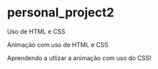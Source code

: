 # personal_project2
Uso de HTML e CSS

Animação com uso de HTML e CSS

Aprendendo a utlizar a animação com uso do CSS!
